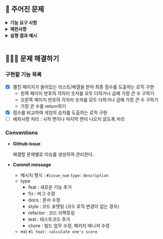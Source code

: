 ## 🚀 주어진 문제

<details>
    <summary> <b> 기능 요구 사항</b> </summary>
    <div markdown="1">
포비와 크롱이 페이지 번호가 1부터 시작되는 400 페이지의 책을 주웠다. 책을 살펴보니 왼쪽 페이지는 홀수, 오른쪽 페이지는 짝수 번호이고 모든 페이지에는 번호가 적혀있었다. 책이 마음에 든 포비와 크롱은 페이지 번호 게임을 통해 게임에서 이긴 사람이 책을 갖기로 한다. 페이지 번호 게임의 규칙은 아래와 같다.

1. 책을 임의로 펼친다.
2. 왼쪽 페이지 번호의 각 자리 숫자를 모두 더하거나, 모두 곱해 가장 큰 수를 구한다.
3. 오른쪽 페이지 번호의 각 자리 숫자를 모두 더하거나, 모두 곱해 가장 큰 수를 구한다.
4. 2~3 과정에서 가장 큰 수를 본인의 점수로 한다.
5. 점수를 비교해 가장 높은 사람이 게임의 승자가 된다.
6. 시작 면이나 마지막 면이 나오도록 책을 펼치지 않는다.

포비와 크롱이 펼친 페이지가 들어있는 리스트/배열 pobi와 crong이 주어질 때, 포비가 이긴다면 1, 크롱이 이긴다면 2, 무승부는 0, 예외사항은 -1로 return 하도록 solution 메서드를 완성하라.
        <br>
    </div>
</details>

<details>
    <summary> <b> 제한사항 </b> </summary>
    <div markdown="1">

- pobi와 crong의 길이는 2이다.
- pobi와 crong에는 [왼쪽 페이지 번호, 오른쪽 페이지 번호]가 순서대로 들어있다.
<br>
  </div>
</details>

<details>
    <summary> <b> 실행 결과 예시 </b> </summary>
    <div markdown="1">

| pobi | crong | result |
| --- | --- | --- |
| [97, 98] | [197, 198] | 0 |
| [131, 132] | [211, 212] | 1 |
| [99, 102] | [211, 212] | -1 |

  <br>
  </div>
</details>

<br>

## 👩🏻‍💻 문제 해결하기
### 구현할 기능 목록
- [x] 펼친 페이지가 들어있는 리스트/배열을 받아 최종 점수를 도출하는 로직 구현
    - 왼쪽 페이지 번호의 각자리 숫자를 모두 더하거나 곱해 가장 큰 수 구하기
    - 오른쪽 페이지 번호의 각자리 숫자를 모두 더하거나 곱해 가장 큰 수 구하기
    - 가장 큰 수를 return하기
- [x] 점수를 비교하여 게임의 승자를 도출하는 로직 구현
- [ ] 예외사항 처리 : 시작 면이나 마지막 면이 나오지 않도록 처리

### Conventions

- **Github issue**
  
  해결할 문제별로 이슈를 생성하여 관리한다.


- **Commit message**
  - 메시지 형식 : `#issue_num` `type:` `description`
  - type
    - feat : 새로운 기능 추가
    - fix : 버그 수정
    - docs : 문서 수정
    - style : 코드 포맷팅 (코드 로직 변경이 없는 경우)
    - refactor : 코드 리팩토링
    - test : 테스트코드 추가
    - chore : 빌드 업무 수정, 패키지 매니저 수정
  - ex) `#1 feat: calculate one's score`